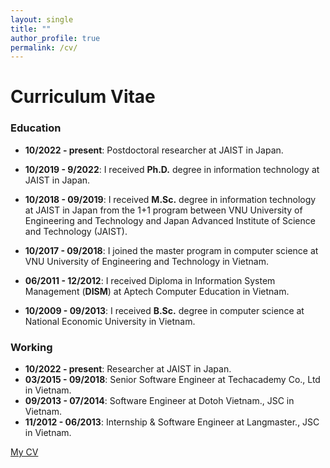```yaml
---
layout: single
title: ""
author_profile: true
permalink: /cv/
---
```

# Curriculum Vitae
### Education
- **10/2022 - present**: Postdoctoral researcher at JAIST in Japan.
- **10/2019 - 9/2022**: I received **Ph.D.** degree in information technology at JAIST in Japan.
- **10/2018 - 09/2019**: I received **M.Sc.** degree in information technology at JAIST in Japan from the 1+1 program between VNU University of Engineering and Technology and Japan Advanced Institute of Science and Technology (JAIST).

- **10/2017 - 09/2018**: I joined the master program in computer science at VNU University of Engineering and Technology in Vietnam.
- **06/2011 - 12/2012**: I received Diploma in Information System Management (**DISM**) at Aptech Computer Education in Vietnam.
- **10/2009 - 09/2013**: I received **B.Sc.** degree in computer science at National Economic University in Vietnam.

### Working
- **10/2022 - present**: Researcher at JAIST in Japan.
- **03/2015 - 09/2018**: Senior Software Engineer at Techacademy Co., Ltd in Vietnam.
- **09/2013 - 07/2014**: Software Engineer at Dotoh Vietnam., JSC in Vietnam.
- **11/2012 - 06/2013**: Internship & Software Engineer at Langmaster., JSC in Vietnam.

[My CV](/assets/files/cv/canhminhdo.pdf)